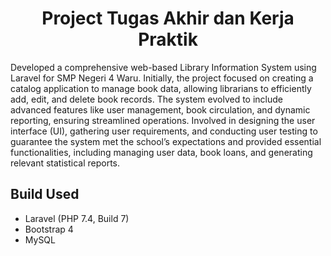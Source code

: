 <h1 align="center">Project Tugas Akhir dan Kerja Praktik</h1>

Developed a comprehensive web-based Library Information System using Laravel for SMP Negeri 4 Waru. Initially, the project focused on creating a catalog application to manage book data, allowing librarians to efficiently add, edit, and delete book records. The system evolved to include advanced features like user management, book circulation, and dynamic reporting, ensuring streamlined operations. Involved in designing the user interface (UI), gathering user requirements, and conducting user testing to guarantee the system met the school’s expectations and provided essential functionalities, including managing user data, book loans, and generating relevant statistical reports.

## Build Used
- Laravel (PHP 7.4, Build 7)
- Bootstrap 4
- MySQL
